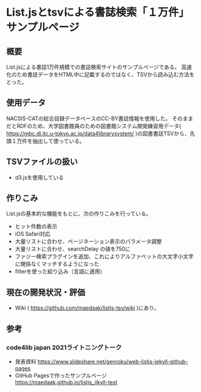 # List.jsとtsvによる書誌検索「１万件」サンプルページ

## 概要
List.jsによる書誌1万件規模での書誌検索サイトのサンプルページである。
高速化のため書誌データをHTML中に記載するのではなく、TSVから読み込む方法をとった。

## 使用データ
NACSIS-CATの総合目録データベースのCC-BY書誌情報を使用した。
そのままだとRDFのため、大学図書館員のための図書館システム開発練習用データ( https://mbc.dl.itc.u-tokyo.ac.jp/data4librarysystem/ )の図書書誌TSVから、先頭１万件を抽出して使っている。

## TSVファイルの扱い
- d3.jsを使用している

## 作りこみ
List.jsの基本的な機能をもとに、次の作りこみを行っている。
- ヒット件数の表示
- iOS Safari対応
- 大量リストに合わせ、ページネーション表示のパラメータ調整
- 大量リストに合わせ、searchDelay の値を750に
- ファジー検索プラグインを追加、これによりアルファベットの大文字小文字に関係なくマッチするようになった
- filterを使った絞り込み（言語に適用）

## 現在の開発状況・評価
- Wiki ( https://github.com/maedaak/listjs-tsv/wiki )にあり。

## 参考
### code4lib japan 2021ライトニングトーク
- 発表資料 https://www.slideshare.net/genroku/web-listjs-jekyll-github-pages
- GitHub Pagesで作ったサンプルページ https://maedaak.github.io/listjs_jikyll-test

